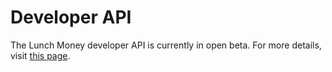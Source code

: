 # Developer API

The Lunch Money developer API is currently in open beta. For more details, visit [this page](https://developers.lunchmoney.app).

